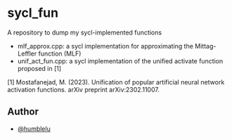 # sycl_fun
A repository to dump my sycl-implemented functions

- mlf_approx.cpp: a sycl implementation for approximating the Mittag-Leffler function (MLF)
- unif_act_fun.cpp: a sycl implementation of the unified activate function proposed in [1]

[1] Mostafanejad, M. (2023). Unification of popular artificial neural network activation functions. arXiv preprint arXiv:2302.11007.
## Author

- [@humblelu](https://humblelu.github.io/personal_website/)

